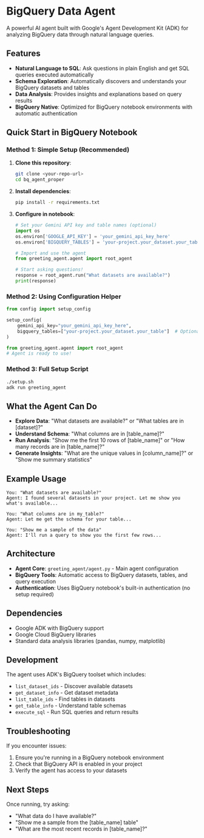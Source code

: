 # BigQuery Data Agent

A powerful AI agent built with Google's Agent Development Kit (ADK) for analyzing BigQuery data through natural language queries.

## Features

- **Natural Language to SQL**: Ask questions in plain English and get SQL queries executed automatically
- **Schema Exploration**: Automatically discovers and understands your BigQuery datasets and tables
- **Data Analysis**: Provides insights and explanations based on query results
- **BigQuery Native**: Optimized for BigQuery notebook environments with automatic authentication

## Quick Start in BigQuery Notebook

### Method 1: Simple Setup (Recommended)

1. **Clone this repository**:
   ```bash
   git clone <your-repo-url>
   cd bq_agent_proper
   ```

2. **Install dependencies**:
   ```bash
   pip install -r requirements.txt
   ```

3. **Configure in notebook**:
   ```python
   # Set your Gemini API key and table names (optional)
   import os
   os.environ['GOOGLE_API_KEY'] = 'your_gemini_api_key_here'
   os.environ['BIGQUERY_TABLES'] = 'your-project.your_dataset.your_table'  # Optional
   
   # Import and use the agent
   from greeting_agent.agent import root_agent
   
   # Start asking questions!
   response = root_agent.run("What datasets are available?")
   print(response)
   ```

### Method 2: Using Configuration Helper

```python
from config import setup_config

setup_config(
    gemini_api_key="your_gemini_api_key_here",
    bigquery_tables=["your-project.your_dataset.your_table"]  # Optional
)

from greeting_agent.agent import root_agent
# Agent is ready to use!
```

### Method 3: Full Setup Script

```bash
./setup.sh
adk run greeting_agent
```

## What the Agent Can Do

- **Explore Data**: "What datasets are available?" or "What tables are in [dataset]?"
- **Understand Schema**: "What columns are in [table_name]?"
- **Run Analysis**: "Show me the first 10 rows of [table_name]" or "How many records are in [table_name]?"
- **Generate Insights**: "What are the unique values in [column_name]?" or "Show me summary statistics"

## Example Usage

```
You: "What datasets are available?"
Agent: I found several datasets in your project. Let me show you what's available...

You: "What columns are in my_table?"
Agent: Let me get the schema for your table...

You: "Show me a sample of the data"
Agent: I'll run a query to show you the first few rows...
```

## Architecture

- **Agent Core**: `greeting_agent/agent.py` - Main agent configuration
- **BigQuery Tools**: Automatic access to BigQuery datasets, tables, and query execution
- **Authentication**: Uses BigQuery notebook's built-in authentication (no setup required)

## Dependencies

- Google ADK with BigQuery support
- Google Cloud BigQuery libraries
- Standard data analysis libraries (pandas, numpy, matplotlib)

## Development

The agent uses ADK's BigQuery toolset which includes:
- `list_dataset_ids` - Discover available datasets
- `get_dataset_info` - Get dataset metadata
- `list_table_ids` - Find tables in datasets
- `get_table_info` - Understand table schemas
- `execute_sql` - Run SQL queries and return results

## Troubleshooting

If you encounter issues:
1. Ensure you're running in a BigQuery notebook environment
2. Check that BigQuery API is enabled in your project
3. Verify the agent has access to your datasets

## Next Steps

Once running, try asking:
- "What data do I have available?"
- "Show me a sample from the [table_name] table"
- "What are the most recent records in [table_name]?"